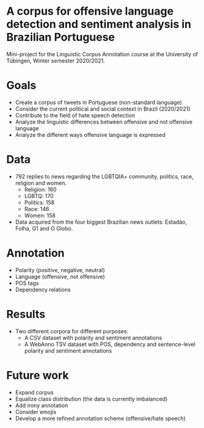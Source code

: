 # A corpus for offensive language detection and sentiment analysis in Brazilian Portuguese
Mini-project for the Linguistic Corpus Annotation course at the University of Tübingen, Winter semester 2020/2021.

# Goals
- Create a corpus of tweets in Portuguese (non-standard language)
- Consider the current political and social context in Brazil (2020/2021)
- Contribute to the field of hate speech detection
- Analyze the linguistic differences between offensive and not offensive language
- Analyze the different ways offensive language is expressed

# Data
- 792 replies to news regarding the LGBTQIA+ community, politics, race, religion and women. 
  - Religion: 160
  - LGBTQ: 170 
  - Politics: 158
  - Race: 146
  - Women: 158
- Data acquired from the four biggest Brazilian news outlets: Estadão, Folha, G1 and O Globo.

# Annotation
- Polarity (positive, negative, neutral)
- Language (offensive, not offensive)
- POS tags
- Dependency relations

# Results
- Two different corpora for different purposes:
  - A CSV dataset with polarity and sentiment annotations
  - A WebAnno TSV dataset with POS, dependency and sentence-level polarity and sentiment annotations 

# Future work
- Expand corpus
- Equalize class distribution (the data is currently imbalanced)
- Add irony annotation
- Consider emojis
- Develop a more refined annotation scheme (offensive/hate speech)

